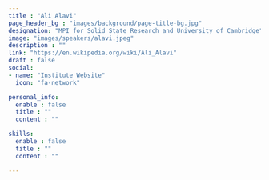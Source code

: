 ```yaml
---
title : "Ali Alavi"
page_header_bg : "images/background/page-title-bg.jpg"
designation: "MPI for Solid State Research and University of Cambridge"
image: "images/speakers/alavi.jpeg"
description : ""
link: "https://en.wikipedia.org/wiki/Ali_Alavi"
draft : false
social:
- name: "Institute Website"
  icon: "fa-network"

personal_info:
  enable : false
  title : ""
  content : ""

skills:
  enable : false
  title : ""
  content : ""

---
```

